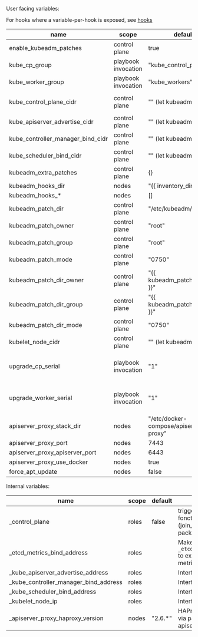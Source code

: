 User facing variables:

For hooks where a variable-per-hook is exposed, see [hooks](hooks.md)

| name                              | scope               | default                               | usage                                                                                                                                                                                                                  |
| --------------------------------- | ------------------- | ------------------------------------- | ---------------------------------------------------------------------------------------------------------------------------------------------------------------------------------------------------------------------- |
| enable_kubeadm_patches            | control plane       | true                                  | Deploy patches and pass `kubeadm_patch_dir` to kubeadm so that patch are applied                                                                                                                                       |
| kube_cp_group                     | playbook invocation | "kube_control_plane"                  | name of the ansible group for install control plane nodes                                                                                                                                                              |
| kube_worker_group                 | playbook invocation | "kube_workers"                        | name of the ansible group for installing pure worker nodes                                                                                                                                                             |
| kube_control_plane_cidr           | control plane       | "" (let kubeadm default)              | CIDR (eg "192.168.99.0/24") filter addresses for `_etcd_metrics_bind_address`, `_kube_apiserver_advertise_address`, `_kube_controller_manager_bind_address`, `_kube_scheduler_bind_address`                            |
| kube_apiserver_advertise_cidr     | control plane       | "" (let kubeadm default)              | CIDR (eg "192.168.99.0/24") filter the advertise address to `_kube_apiserver_advertise_address` (override `kube_control_plane_cidr`)                                                                                   |
| kube_controller_manager_bind_cidr | control plane       | "" (let kubeadm default)              | CIDR (eg "192.168.99.0/24") filter the bind address for `_kube_controller_manager_bind_address` (override `kube_control_plane_cidr`)                                                                                   |
| kube_scheduler_bind_cidr          | control plane       | "" (let kubeadm default)              | CIDR (eg "192.168.99.0/24") filter the bind address for `_kube_scheduler_bind_address` (override `kube_control_plane_cidr`)                                                                                            |
| kubeadm_extra_patches             | control plane       | {}                                    | dictionnary containing extra kubeadm patches to deploy (key = "filename", value = "patch to template")                                                                                                                 |
| kubeadm_hooks_dir                 | nodes               | "{{ inventory_dir }}"                 | directory where to look for hooks. (Not directly, in a `kubeadm.<hok_name>.d` subfolder                                                                                                                                |
| kubeadm_hooks_*                   | nodes               | []                                    | list of files to add to discovered hooks
| kubeadm_patch_dir                 | control plane       | "/etc/kubeadm/directory"              | directory containing patch for kubeadm                                                                                                                                                                                 |
| kubeadm_patch_owner               | control plane       | "root"                                | owner of the patches created in `kubeadm_patch_dir`                                                                                                                                                                    |
| kubeadm_patch_group               | control plane       | "root"                                | group of the patched created in `kubeadm_patch_dir`                                                                                                                                                                    |
| kubeadm_patch_mode                | control plane       | "0750"                                | permission mode of the patches created in `kubeadm_patch_dir`                                                                                                                                                          |
| kubeadm_patch_dir_owner           | control plane       | "{{ kubeadm_patch_owner }}"           | owner of the directory `kubeadm_patch_dir`                                                                                                                                                                             |
| kubeadm_patch_dir_group           | control plane       | "{{ kubeadm_patch_group }}"           | group of the directory `kubeadm_patch_dir`                                                                                                                                                                             |
| kubeadm_patch_dir_mode            | control plane       | "0750"                                | permission mode of the directory `kubeadm_patch_dir`                                                                                                                                                                   |
| kubelet_node_cidr                 | control plane       | "" (let kubeadm default)              | CIDR (eg "192.168.99.0/24") filter the address for `_kubelet_node_ip`                                                                                                                                                  |
| upgrade_cp_serial                 | playbook invocation | "1"                                   | Specify ansible batch size (https://docs.ansible.com/ansible/latest/user_guide/playbooks_strategies.html#setting-the-batch-size-with-serial) during control plane nodes upgrade phase. Default to 1 (1 node at a time) |
| upgrade_worker_serial             | playbook invocation | "1"                                   | Specify ansible batch size (https://docs.ansible.com/ansible/latest/user_guide/playbooks_strategies.html#setting-the-batch-size-with-serial) during pure worker nodes upgrade phase. Defaul to 1 (1 node at a time )   |
| apiserver_proxy_stack_dir         | nodes               | "/etc/docker-compose/apiserver-proxy" | directory of docker-compose stack for apiserver_proxy                                                                                                                                                                  |
| apiserver_proxy_port              | nodes               | 7443                                  | listen port for apiserver_proxy                                                                                                                                                                                        |
| apiserver_proxy_apiserver_port    | nodes               | 6443                                  | apiserver port targeted by apiserver_proxy                                                                                                                                                                             |
| apiserver_proxy_use_docker        | nodes               | true                                  | deploy apiserver_proxy via Docker                                                                                                                                                                                      |
| force_apt_update                  | nodes               | false                                 | force source list refresh                                                                                                                                                                                              |

Internal variables:

| name                                  | scope               | default                  | usage                                              |
|---------------------------------------|---------------------|--------------------------|----------------------------------------------------|
| _control_plane                        | roles               | false                    | trigger control_plane fonction of various roles (join_nodes, find_ip, packages)                       |
| _etcd_metrics_bind_address            | roles               |                          | Make etcd bind the `_etcd_metrics_bind_address` to expose prometheus metrics                          |
| _kube_apiserver_advertise_address     | roles               |                          | Interface object|
| _kube_controller_manager_bind_address | roles               |                          | Interface object|
| _kube_scheduler_bind_address          | roles               |                          | Interface object|
| _kubelet_node_ip                      | roles               |                          | Interface object|
| _apiserver_proxy_haproxy_version      | nodes               | "2.6.*"                  | HAProxy version to install via package for apiserver_proxy |

